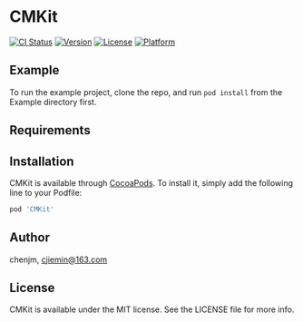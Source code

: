 # CMKit

[![CI Status](https://img.shields.io/travis/chenjm/CMKit.svg?style=flat)](https://travis-ci.org/chenjm/CMKit)
[![Version](https://img.shields.io/cocoapods/v/CMKit.svg?style=flat)](https://cocoapods.org/pods/CMKit)
[![License](https://img.shields.io/cocoapods/l/CMKit.svg?style=flat)](https://cocoapods.org/pods/CMKit)
[![Platform](https://img.shields.io/cocoapods/p/CMKit.svg?style=flat)](https://cocoapods.org/pods/CMKit)

## Example

To run the example project, clone the repo, and run `pod install` from the Example directory first.

## Requirements

## Installation

CMKit is available through [CocoaPods](https://cocoapods.org). To install
it, simply add the following line to your Podfile:

```ruby
pod 'CMKit'
```

## Author

chenjm, cjiemin@163.com

## License

CMKit is available under the MIT license. See the LICENSE file for more info.
